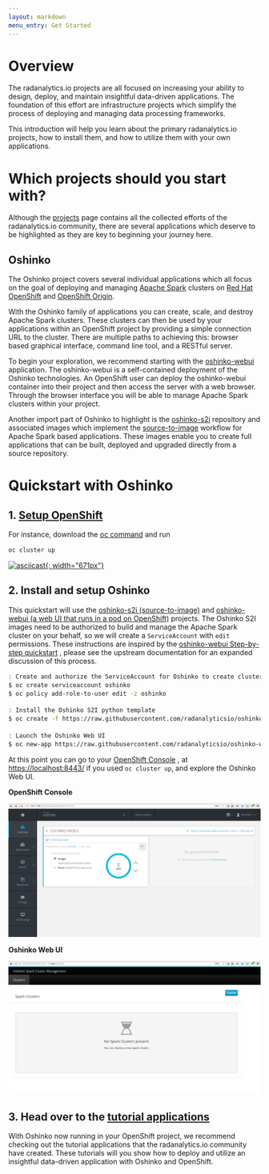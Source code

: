 ```yaml
---
layout: markdown
menu_entry: Get Started
---
```


# Overview

The radanalytics.io projects are all focused on increasing your ability to
design, deploy, and maintain insightful data-driven applications. The
foundation of this effort are infrastructure projects which simplify the
process of deploying and managing data processing frameworks.

This introduction will help you learn about the primary radanalytics.io
projects, how to install them, and how to utilize them with your own
applications.

# Which projects should you start with?

Although the [projects](/projects) page contains all the collected efforts of
the radanalytics.io community, there are several applications which deserve to
be highlighted as they are key to beginning your journey here.

## Oshinko

The Oshinko project covers several individual applications which all focus on
the goal of deploying and managing [Apache Spark](https://spark.apache.org)
clusters on [Red Hat OpenShift](https://www.openshift.com) and
[OpenShift Origin](https://www.openshift.org).

With the Oshinko family of applications you can create, scale, and destroy
Apache Spark clusters. These clusters can then be used by your applications
within an OpenShift project by providing a simple connection URL to the
cluster. There are multiple paths to achieving this: browser based graphical
interface, command line tool, and a RESTful server.

To begin your exploration, we recommend starting with the
[oshinko-webui](https://github.com/radanalyticsio/oshinko-webui) application.
The oshinko-webui is a self-contained deployment of the Oshinko technologies.
An OpenShift user can deploy the oshinko-webui container into their project
and then access the server with a web browser. Through the browser interface
you will be able to manage Apache Spark clusters within your project.

Another import part of Oshinko to highlight is the
[oshinko-s2i](https://github.com/radanalyticsio/oshinko-s2i) repository and
associated images which implement the
[source-to-image](https://docs.openshift.org/latest/architecture/core_concepts/builds_and_image_streams.html#source-build) workflow for Apache Spark based applications. These images enable
you to create full applications that can be built, deployed and upgraded
directly from a source repository.

# Quickstart with Oshinko

## 1. [Setup OpenShift](https://www.openshift.org/#try)

For instance, download the [oc command](https://github.com/openshift/origin/releases) and run

```bash
oc cluster up
```
[![asciicast](https://asciinema.org/a/5dktnu7lmo6qutaqt73m07nhv.png){: width="671px"}](https://asciinema.org/a/5dktnu7lmo6qutaqt73m07nhv)



## 2. Install and setup Oshinko

This quickstart will use the
[oshinko-s2i (source-to-image)](https://github.com/radanalyticsio/oshinko-s2i)
and
[oshinko-webui (a web UI that runs in a pod on OpenShift)](https://github.com/radanalyticsio/oshinko-webui)
projects.
The Oshinko S2I images need to be authorized to build and manage the Apache
Spark cluster on your behalf, so we will create a `ServiceAccount` with
`edit` permissions. These instructions are inspired by the
[oshinko-webui Step-by-step quickstart](https://github.com/radanalyticsio/oshinko-webui#step-by-step-quickstart)
, please see the upstream documentation for an expanded discussion of this
process.

```bash
: Create and authorize the ServiceAccount for Oshinko to create clusters
$ oc create serviceaccount oshinko
$ oc policy add-role-to-user edit -z oshinko

: Install the Oshinko S2I python template
$ oc create -f https://raw.githubusercontent.com/radanalyticsio/oshinko-s2i/master/pyspark/pysparkbuilddc.json

: Launch the Oshinko Web UI
$ oc new-app https://raw.githubusercontent.com/radanalyticsio/oshinko-webui/master/tools/ui-template.yaml
```

At this point you can go to your
[OpenShift Console](https://docs.openshift.com/container-platform/latest/architecture/infrastructure_components/web_console.html)
, at [https://localhost:8443/](https://localhost:8443/) if you used
`oc cluster up`, and explore the Oshinko Web UI.

**OpenShift Console**

<img src="/img/get-started-openshift-with-oshinko-webui.png" class="img-responsive screenshot">

**Oshinko Web UI**

<img src="/img/get-started-fresh-oshinko-webui.png" class="img-responsive screenshot">

## 3. Head over to the [tutorial applications](/tutorials)

With Oshinko now running in your OpenShift project, we recommend checking out
the tutorial applications that the radanalytics.io community have created.
These tutorials will you show how to deploy and utilize an insightful
data-driven application with Oshinko and OpenShift.

